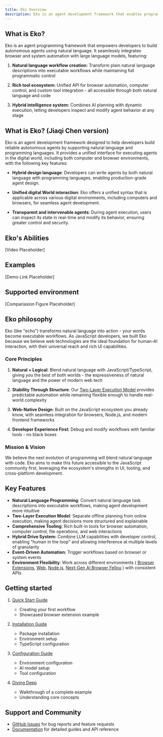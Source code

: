 ```yaml
---
title: Eko Overview
description: Eko is an agent development framework that enables programmatic control of browsers and operating systems through a combination of natural language and traditional programming interfaces.
---
```


## What is Eko?

Eko is an agent programming framework that empowers developers to build autonomous agents using natural language. It seamlessly integrates browser and system automation with large language models, featuring:

1. **Natural language workflow creation:**
   Transform plain natural language descriptions into executable workflows while maintaining full programmatic control

2. **Rich tool ecosystem:**
   Unified API for browser automation, computer control, and custom tool integration - all accessible through both natural language and code

3. **Hybrid intelligence system:**
   Combines AI planning with dynamic execution, letting developers inspect and modify agent behavior at any stage

## What is Eko? (Jiaqi Chen version)

Eko is an agent development framework designed to help developers build reliable autonomous agents by supporting natural language and programming languages. It provides a unified interface for executing agents in the digital world, including both computer and browser environments, with the following key features:

- **Hybrid design language**: Developers can write agents by both natural language with programming languages, enabling production-grade agent design.

- **Unified digital World interaction**: Eko offers a unified syntax that is applicable across various digital environments, including computers and browsers, for seamless agent development.

- **Transparent and intervenable agents**: During agent execution, users can inspect its state in real-time and modify its behavior, ensuring greater control and security.

## Eko's Abilities
[Video Placeholder]

## Examples
[Demo Link Placeholder]

## Supported environment
[Compariasion Figure Placeholder]

## Eko philosophy

Eko (like "echo") transforms natural language into action - your words become executable workflows. As JavaScript developers, we built Eko because we believe web technologies are the ideal foundation for human-AI interaction, with their universal reach and rich UI capabilities.

### Core Principles

1. **Natural + Logical**: Blend natural language with JavaScript/TypeScript, giving you the best of both worlds - the expressiveness of natural language and the power of modern web tech

2. **Stability Through Structure**: Our [Two-Layer Execution Model](/docs/architecture/execution-model) provides predictable automation while remaining flexible enough to handle real-world complexity

3. **Web-Native Design**: Built on the JavaScript ecosystem you already know, with seamless integration for browsers, Node.js, and modern frontend frameworks

4. **Developer Experience First**: Debug and modify workflows with familiar tools - no black boxes

### Mission & Vision

We believe the next evolution of programming will blend natural language with code. Eko aims to make this future accessible to the JavaScript community first, leveraging the ecosystem's strengths in UI, tooling, and cross-platform development.

## Key Features

- **Natural Language Programming**: Convert natural language task descriptions into executable workflows, making agent development more intuitive
- **Two-Layer Execution Model**: Separate offline planning from online execution, making agent decisions more structured and explainable
- **Comprehensive Tooling**: Rich built-in tools for browser automation, computer control, file operations, and web interactions
- **Hybrid Drive System:** Combine LLM capabilities with developer control, enabling "human in the loop" and allowing interference at multiple levels of granularity
- **Event-Driven Automation:** Trigger workflows based on browser or system events
- **Environment Flexibility**: Work across different environments ( [Browser Extensions](/docs/browseruse/browser-extension), [Web](/docs/browseruse/browser-web), [Node.js](/docs/computeruse/computer-node), [Next-Gen AI Browser Fellou](/docs/computeruse/computer-fellou) ) with consistent APIs

## Getting started

1. [Quick Start Guide](quickstart)

   - Creating your first workflow
   - Showcased browser extension example

2. [Installation Guide](installation)

   - Package installation
   - Environment setup
   - TypeScript configuration

3. [Configuration Guide](configuration)

   - Environment configuration
   - AI model setup
   - Tool configuration

4. [Diving Deep](dive-deep)

   - Walkthrough of a complete example
   - Understanding core concepts

## Support and Community

- [GitHub Issues](https://github.com/FellouAI/eko/issues) for bug reports and feature requests
- [Documentation](https://eko.fellou.ai/docs) for detailed guides and API reference

